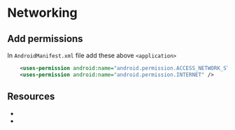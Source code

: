 # Networking

## Add permissions
In `AndroidManifest.xml` file add these above `<application>`
```xml
    <uses-permission android:name="android.permission.ACCESS_NETWORK_STATE"/>
    <uses-permission android:name="android.permission.INTERNET" />
```

## Resources
* []()
* []()